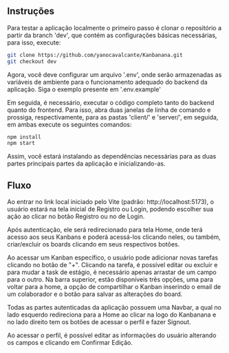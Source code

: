 ## Instruções
Para testar a aplicação localmente o primeiro passo é clonar o repositório a partir da branch 'dev', que contém as configurações básicas necessárias, para isso, execute:
```bash
git clone https://github.com/yanocavalcante/Kanbanana.git
git checkout dev
```
Agora, vocẽ deve configurar um arquivo '.env', onde serão armazenadas as variáveis de ambiente para o funcionamento adequado do backend da aplicação. Siga o exemplo presente em '.env.example'

Em seguida, é necessário, executar o código completo tanto do backend quanto do frontend. Para isso, abra duas janelas de linha de comando e prossiga, respectivamente, para as pastas 'client/' e 'server/', em seguida, em ambas execute os seguintes comandos:

```bash
npm install
npm start
```

Assim, você estará instalando as dependências necessárias para as duas partes principais partes da aplicação e inicializando-as.

## Fluxo
Ao entrar no link local iniciado pelo Vite (padrão: http://localhost:5173), o usuário estará na tela inicial de Registro ou Login, podendo escolher sua ação ao clicar no botão Registro ou no de Login. 

Após autenticação, ele será redirecionado para tela Home, onde terá acesso aos seus Kanbans e poderá acessá-los clicando neles, ou também, criar/excluir os boards clicando em seus respectivos botões.

Ao acessar um Kanban específico, o usuário pode adicionar novas tarefas clicando no botão de "+". Clicando na tarefa, é possível editar ou excluir e para mudar a task de estágio, é necessário apenas arrastar de um campo para o outro. Na barra superior, estão disponíveis três opções, uma para voltar para a home, a opção de compartilhar o Kanban inserindo o email de um colaborador e o botão para salvar as alterações do board.

Todas as partes autenticadas da aplicação possuem uma Navbar, a qual no lado esquerdo redireciona para a Home ao clicar na logo do Kanbanana e no lado direito tem os botões de acessar o perfil e fazer Signout.

Ao acessar o perfil, é possível editar as informações do usuário alterando os campos e clicando em Confirmar Edição.


